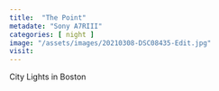 ```yaml
---
title:  "The Point"
metadate: "Sony A7RIII"
categories: [ night ]
image: "/assets/images/20210308-DSC08435-Edit.jpg"
visit: 
---
```

City Lights in Boston